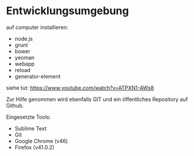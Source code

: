 # Entwicklungsumgebung

auf computer installieren:
- node.js
- grunt
- bower
- yeoman
- webapp
- reload
- generator-element

siehe tut: https://www.youtube.com/watch?v=ATPXN1-AWs8


Zur Hilfe genommen wird ebenfalls GIT und ein öffentliches Repository auf Github.

Eingesetzte Tools:
- Sublime Text
- Git
- Google Chrome (v46)
- Firefox (v41.0.2)